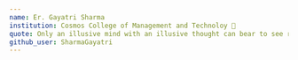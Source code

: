 ```yaml
---
name: Er. Gayatri Sharma
institution: Cosmos College of Management and Technoloy 🚩
quote: Only an illusive mind with an illusive thought can bear to see reality.
github_user: SharmaGayatri
---
```

